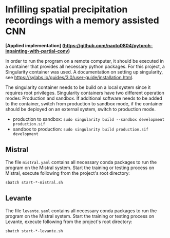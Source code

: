 # Infilling spatial precipitation recordings with a memory assisted CNN
**[Applied implementation] (https://github.com/naoto0804/pytorch-inpainting-with-partial-conv)**

In order to run the program on a remote computer, it should be executed in a container that provides all necessary python packages. For this project, a Singularity container was used. A documentation on setting up singularity, see https://sylabs.io/guides/3.0/user-guide/installation.html.

The singularity container needs to be build on a local system since it requires root privileges. Singularity containers have two different operation modes: Production and sandbox. If additional software needs to be added to the container, switch from production to sandbox mode, if the container should be deployed on an external system, switch to production mode.

- production to sandbox: `sudo singularity build --sandbox development production.sif`
- sandbox to production: `sudo singularity build production.sif development`

## Mistral
The file `mistral.yaml` contains all necessary conda packages to run the program on the Mistral system.
Start the training or testing process on Mistral, execute following from the project's root directory:

`sbatch start-*-mistral.sh`

## Levante
The file `levante.yaml` contains all necessary conda packages to run the program on the Mistral system.
Start the training or testing process on Levante, execute following from the project's root directory:

`sbatch start-*-levante.sh`
